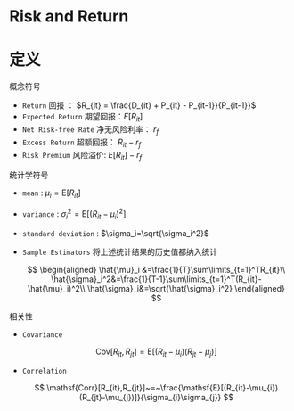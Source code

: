 # Risk and Return

# 定义

概念符号

- `Return` 回报 ： $R_{it} = \frac{D_{it} + P_{it} - P_{it-1}}{P_{it-1}}$
- `Expected Return` 期望回报：$E[R_{it}]$ 
- `Net Risk-free Rate` 净无风险利率： $r_f$
- `Excess Return` 超额回报： $R_{it} - r_f$
- `Risk Premium`  风险溢价: $E[R_{it}] - r_f$

统计学符号

- `mean` : $\mu_i =\mathsf E[R_{it}]$
- `variance` : $\sigma_i^2=\mathsf E[(R_{it}-\mu_i)^2]$
- `standard deviation` : $\sigma_i=\sqrt{\sigma_i^2}$
- `Sample Estimators` 将上述统计结果的历史值都纳入统计

    $$
    \begin{aligned}
    \hat{\mu}_i &=\frac{1}{T}\sum\limits_{t=1}^TR_{it}\\
    \hat{\sigma}_i^2&=\frac{1}{T-1}\sum\limits_{t=1}^T(R_{it}-\hat{\mu}_i)^2\\
    \hat{\sigma}_i&=\sqrt{\hat{\sigma}_i^2}
    \end{aligned}
    $$

相关性
- `Covariance`

    $$
    \text{Cov}[R_{it},R_{jt}] = \text{E}[(R_{it}-\mu_i)(R_{jt}-\mu_j)]
    $$

- `Correlation`

    $$
    \mathsf{Corr}[R_{it},R_{jt}]~=~\frac{\mathsf{E}[(R_{it}-\mu_{i})(R_{jt}-\mu_{j})]}{\sigma_{i}\sigma_{j}}
    $$
